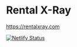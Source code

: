 # Rental X-Ray
https://rentalxray.com

[![Netlify Status](https://api.netlify.com/api/v1/badges/f58eb14a-3dbc-4235-a3b3-f9432e826d59/deploy-status)](https://app.netlify.com/sites/rentalxray/deploys)

